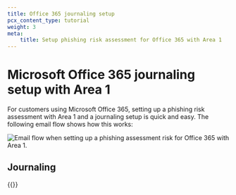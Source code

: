 ```yaml
---
title: Office 365 journaling setup
pcx_content_type: tutorial
weight: 3
meta:
    title: Setup phishing risk assessment for Office 365 with Area 1
---
```


# Microsoft Office 365 journaling setup with Area 1

For customers using Microsoft Office 365, setting up a phishing risk assessment with Area 1 and a journaling setup is quick and easy. The following email flow shows how this works:

![Email flow when setting up a phishing assessment risk for Office 365 with Area 1.](/email-security/static/api-setup/journaling/office365-journaling-flow.png)

## Journaling

{{<render file="_journaling-connector.md">}}